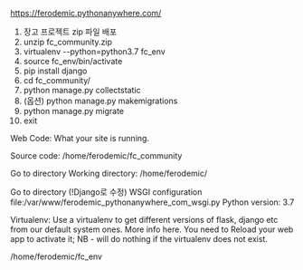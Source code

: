https://ferodemic.pythonanywhere.com/

1. 장고 프로젝트 zip 파일 배포
2. unzip fc_community.zip
3. virtualenv --python=python3.7 fc_env
4. source fc_env/bin/activate
5. pip install django
6. cd fc_community/
7. python manage.py collectstatic
8. (옵션) python manage.py makemigrations
9. python manage.py migrate
10. exit

Web
Code:
What your site is running.

Source code:
/home/ferodemic/fc_community

Go to directory
Working directory:
/home/ferodemic/

Go to directory
(!Django로 수정) WSGI configuration file:/var/www/ferodemic_pythonanywhere_com_wsgi.py
Python version:
3.7

Virtualenv:
Use a virtualenv to get different versions of flask, django etc from our default system ones. More info here. You need to Reload your web app to activate it; NB - will do nothing if the virtualenv does not exist.

/home/ferodemic/fc_env
